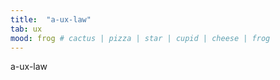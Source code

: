 ```yaml
---
title:  "a-ux-law"
tab: ux
mood: frog # cactus | pizza | star | cupid | cheese | frog
---
```

a-ux-law
